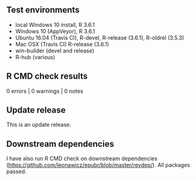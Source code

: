 ## Test environments

* local Windows 10 install, R 3.6.1
* Windows 10 (AppVeyor), R 3.6.1
* Ubuntu 16.04 (Travis CI), R-devel, R-release (3.6.1), R-oldrel (3.5.3)
* Mac OSX (Travis CI) R-release (3.6.1)
* win-builder (devel and release)
* R-hub (various)

## R CMD check results

0 errors | 0 warnings | 0 notes

## Update release

This is an update release.

## Downstream dependencies

I have also run R CMD check on downstream dependencies
(https://github.com/leonawicz/epubr/blob/master/revdep/). 
All packages passed.
